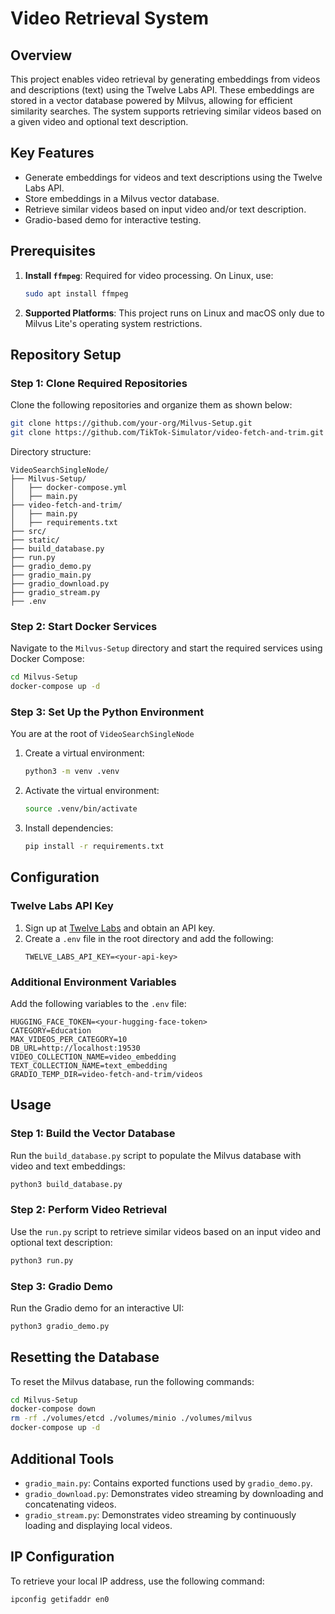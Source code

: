 # Video Retrieval System

## Overview

This project enables video retrieval by generating embeddings from videos and descriptions (text) using the Twelve Labs API. These embeddings are stored in a vector database powered by Milvus, allowing for efficient similarity searches. The system supports retrieving similar videos based on a given video and optional text description.

## Key Features

- Generate embeddings for videos and text descriptions using the Twelve Labs API.
- Store embeddings in a Milvus vector database.
- Retrieve similar videos based on input video and/or text description.
- Gradio-based demo for interactive testing.

## Prerequisites

1. **Install `ffmpeg`**: Required for video processing. On Linux, use:
   ```bash
   sudo apt install ffmpeg
   ```
2. **Supported Platforms**: This project runs on Linux and macOS only due to Milvus Lite's operating system restrictions.

## Repository Setup

### Step 1: Clone Required Repositories

Clone the following repositories and organize them as shown below:

```bash
git clone https://github.com/your-org/Milvus-Setup.git
git clone https://github.com/TikTok-Simulator/video-fetch-and-trim.git
```

Directory structure:
```
VideoSearchSingleNode/
├── Milvus-Setup/
│   ├── docker-compose.yml
│   ├── main.py
├── video-fetch-and-trim/
│   ├── main.py
│   ├── requirements.txt
├── src/
├── static/
├── build_database.py
├── run.py
├── gradio_demo.py
├── gradio_main.py
├── gradio_download.py
├── gradio_stream.py
├── .env
```

### Step 2: Start Docker Services

Navigate to the `Milvus-Setup` directory and start the required services using Docker Compose:

```bash
cd Milvus-Setup
docker-compose up -d
```

### Step 3: Set Up the Python Environment
You are at the root of `VideoSearchSingleNode`
1. Create a virtual environment:
   ```bash
   python3 -m venv .venv
   ```
2. Activate the virtual environment:
   ```bash
   source .venv/bin/activate
   ```
3. Install dependencies:
   ```bash
   pip install -r requirements.txt
   ```

## Configuration

### Twelve Labs API Key

1. Sign up at [Twelve Labs](https://playground.twelvelabs.io/) and obtain an API key.
2. Create a `.env` file in the root directory and add the following:
   ```
   TWELVE_LABS_API_KEY=<your-api-key>
   ```

### Additional Environment Variables

Add the following variables to the `.env` file:
```
HUGGING_FACE_TOKEN=<your-hugging-face-token>
CATEGORY=Education
MAX_VIDEOS_PER_CATEGORY=10
DB_URL=http://localhost:19530
VIDEO_COLLECTION_NAME=video_embedding
TEXT_COLLECTION_NAME=text_embedding
GRADIO_TEMP_DIR=video-fetch-and-trim/videos
```

## Usage

### Step 1: Build the Vector Database

Run the `build_database.py` script to populate the Milvus database with video and text embeddings:

```bash
python3 build_database.py
```

### Step 2: Perform Video Retrieval

Use the `run.py` script to retrieve similar videos based on an input video and optional text description:

```bash
python3 run.py
```

### Step 3: Gradio Demo

Run the Gradio demo for an interactive UI:

```bash
python3 gradio_demo.py
```

## Resetting the Database

To reset the Milvus database, run the following commands:

```bash
cd Milvus-Setup
docker-compose down
rm -rf ./volumes/etcd ./volumes/minio ./volumes/milvus
docker-compose up -d
```

## Additional Tools

- `gradio_main.py`: Contains exported functions used by `gradio_demo.py`.
- `gradio_download.py`: Demonstrates video streaming by downloading and concatenating videos.
- `gradio_stream.py`: Demonstrates video streaming by continuously loading and displaying local videos.

## IP Configuration

To retrieve your local IP address, use the following command:

```bash
ipconfig getifaddr en0
```